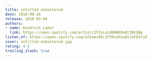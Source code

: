```yaml
---
title: untitled unmastered.
date: 2018-08-16
release: 2016-03-04
authors:
- name: Kendrick Lamar
  link: https://open.spotify.com/artist/2YZyLoL8N0Wb9xBt1NhZWg
listen_of: https://open.spotify.com/album/0kL3TYRsSXnu0iJvFO3rud
cover: untitled-unmastered.jpg
rating: 4.5
trailing_slash: true
---
```


